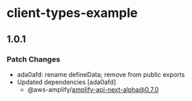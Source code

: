 # client-types-example

## 1.0.1

### Patch Changes

- ada0afd: rename defineData; remove from public exports
- Updated dependencies [ada0afd]
  - @aws-amplify/amplify-api-next-alpha@0.7.0
